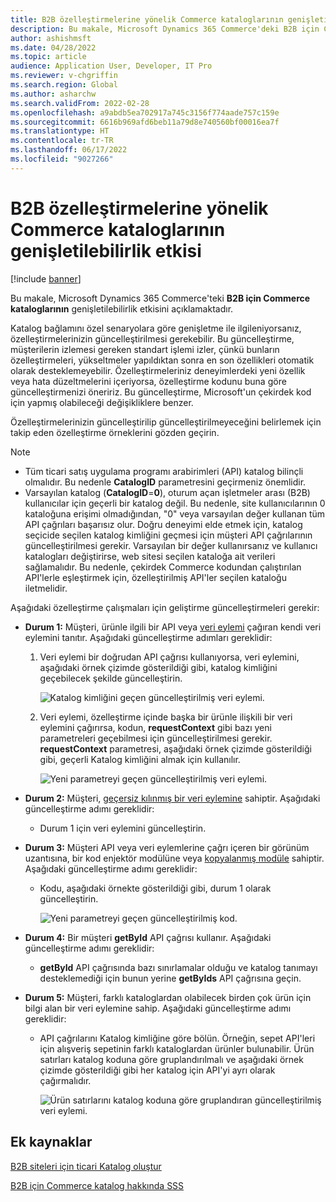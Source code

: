 ```yaml
---
title: B2B özelleştirmelerine yönelik Commerce kataloglarının genişletilebilirlik etkisi
description: Bu makale, Microsoft Dynamics 365 Commerce'deki B2B için Commerce kataloglarının genişletilebilirlik etkisini açıklamaktadır.
author: ashishmsft
ms.date: 04/28/2022
ms.topic: article
audience: Application User, Developer, IT Pro
ms.reviewer: v-chgriffin
ms.search.region: Global
ms.author: asharchw
ms.search.validFrom: 2022-02-28
ms.openlocfilehash: a9abdb5ea702917a745c3156f774aade757c159e
ms.sourcegitcommit: 6616b969afd6beb11a79d8e740560bf00016ea7f
ms.translationtype: HT
ms.contentlocale: tr-TR
ms.lasthandoff: 06/17/2022
ms.locfileid: "9027266"
---
```

# <a name="extensibility-impact-of-commerce-catalogs-for-b2b-customizations"></a>B2B özelleştirmelerine yönelik Commerce kataloglarının genişletilebilirlik etkisi

[!include [banner](includes/banner.md)]

Bu makale, Microsoft Dynamics 365 Commerce'teki **B2B için Commerce kataloglarının** genişletilebilirlik etkisini açıklamaktadır.

Katalog bağlamını özel senaryolara göre genişletme ile ilgileniyorsanız, özelleştirmelerinizin güncelleştirilmesi gerekebilir. Bu güncelleştirme, müşterilerin izlemesi gereken standart işlemi izler, çünkü bunların özelleştirmeleri, yükseltmeler yapıldıktan sonra en son özellikleri otomatik olarak desteklemeyebilir. Özelleştirmeleriniz deneyimlerdeki yeni özellik veya hata düzeltmelerini içeriyorsa, özelleştirme kodunu buna göre güncelleştirmenizi öneririz. Bu güncelleştirme, Microsoft'un çekirdek kod için yapmış olabileceği değişikliklere benzer.

Özelleştirmelerinizin güncelleştirilip güncelleştirilmeyeceğini belirlemek için takip eden özelleştirme örneklerini gözden geçirin.

> [!NOTE]
> - Tüm ticari satış uygulama programı arabirimleri (API) katalog bilinçli olmalıdır. Bu nedenle **CatalogID** parametresini geçirmeniz önemlidir.
> - Varsayılan katalog (**CatalogID**=**0**), oturum açan işletmeler arası (B2B) kullanıcılar için geçerli bir katalog değil. Bu nedenle, site kullanıcılarının 0 kataloğuna erişimi olmadığından, "0" veya varsayılan değer kullanan tüm API çağrıları başarısız olur. Doğru deneyimi elde etmek için, katalog seçicide seçilen katalog kimliğini geçmesi için müşteri API çağrılarının güncelleştirilmesi gerekir. Varsayılan bir değer kullanırsanız ve kullanıcı katalogları değiştirirse, web sitesi seçilen kataloğa ait verileri sağlamalıdır. Bu nedenle, çekirdek Commerce kodundan çalıştırılan API'lerle eşleştirmek için, özelleştirilmiş API'ler seçilen kataloğu iletmelidir.

Aşağıdaki özelleştirme çalışmaları için geliştirme güncelleştirmeleri gerekir:

- **Durum 1:** Müşteri, ürünle ilgili bir API veya [veri eylemi](e-commerce-extensibility/data-actions.md) çağıran kendi veri eylemini tanıtır. Aşağıdaki güncelleştirme adımları gereklidir:

    1. Veri eylemi bir doğrudan API çağrısı kullanıyorsa, veri eylemini, aşağıdaki örnek çizimde gösterildiği gibi, katalog kimliğini geçebilecek şekilde güncelleştirin.

        ![Katalog kimliğini geçen güncelleştirilmiş veri eylemi.](./media/customization1_a.png)

    1. Veri eylemi, özelleştirme içinde başka bir ürünle ilişkili bir veri eylemini çağırırsa, kodun, **requestContext** gibi bazı yeni parametreleri geçebilmesi için güncelleştirilmesi gerekir. **requestContext** parametresi, aşağıdaki örnek çizimde gösterildiği gibi, geçerli Katalog kimliğini almak için kullanılır.

        ![Yeni parametreyi geçen güncelleştirilmiş veri eylemi.](./media/customization1_b.png)

- **Durum 2:** Müşteri, [geçersiz kılınmış bir veri eylemine](e-commerce-extensibility/data-action-overrides.md) sahiptir. Aşağıdaki güncelleştirme adımı gereklidir:

    - Durum 1 için veri eylemini güncelleştirin.

- **Durum 3:** Müşteri API veya veri eylemlerine çağrı içeren bir görünüm uzantısına, bir kod enjektör modülüne veya [kopyalanmış modüle](e-commerce-extensibility/modules-overview.md#clone-a-module-library-module) sahiptir. Aşağıdaki güncelleştirme adımı gereklidir:

    - Kodu, aşağıdaki örnekte gösterildiği gibi, durum 1 olarak güncelleştirin.

       ![Yeni parametreyi geçen güncelleştirilmiş kod.](./media/customization3.png)

- **Durum 4:** Bir müşteri **getById** API çağrısı kullanır. Aşağıdaki güncelleştirme adımı gereklidir:

    - **getById** API çağrısında bazı sınırlamalar olduğu ve katalog tanımayı desteklemediği için bunun yerine **getByIds** API çağrısına geçin.

- **Durum 5:** Müşteri, farklı kataloglardan olabilecek birden çok ürün için bilgi alan bir veri eylemine sahip. Aşağıdaki güncelleştirme adımı gereklidir:

    - API çağrılarını Katalog kimliğine göre bölün. Örneğin, sepet API'leri için alışveriş sepetinin farklı kataloglardan ürünler bulunabilir. Ürün satırları katalog koduna göre gruplandırılmalı ve aşağıdaki örnek çizimde gösterildiği gibi her katalog için API'yi ayrı olarak çağırmalıdır.

        ![Ürün satırlarını katalog koduna göre gruplandıran güncelleştirilmiş veri eylemi.](./media/customization5.png)

## <a name="additional-resources"></a>Ek kaynaklar

[B2B siteleri için ticari Katalog oluştur](catalogs-b2b-sites.md)

[B2B için Commerce katalog hakkında SSS](catalogs-b2b-sites-FAQ.md)

